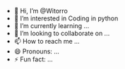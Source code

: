 - 👋 Hi, I’m @Witorro
- 👀 I’m interested in Coding in python
- 🌱 I’m currently learning ...
- 💞️ I’m looking to collaborate on ...
- 📫 How to reach me ...
- 😄 Pronouns: ...
- ⚡ Fun fact: ...

<!---
Witorro/Witorro is a ✨ special ✨ repository because its `README.md` (this file) appears on your GitHub profile.
You can click the Preview link to take a look at your changes.
--->

